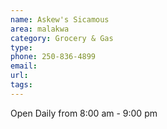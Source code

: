```yaml
---
name: Askew's Sicamous
area: malakwa
category: Grocery & Gas
type:
phone: 250-836-4899
email:
url:
tags:
---
```


Open Daily from 8:00 am - 9:00 pm
